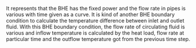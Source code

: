 It represents that the BHE has the fixed power and the flow rate in pipes is various with time given as a curve. It is kind of another BHE boundary condition to calculate the temperature difference between inlet and outlet fluid. With this BHE boundary condition, the flow rate of circulating fluid is various and inflow temperature is calculated by the heat load, flow rate at particular time and the outflow temperature got from the previous time step.
